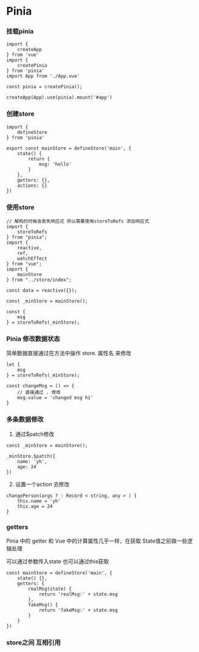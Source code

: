 
# Pinia

### 挂载pinia

```JS
import {
    createApp
} from 'vue'
import {
    createPinia
} from 'pinia'
import App from './App.vue'

const pinia = createPinia();

createApp(App).use(pinia).mount('#app')
```

### 创建store

```JS
import {
    defineStore
} from 'pinia'

export const mainStore = defineStore('main', {
    state() {
        return {
            msg: 'hello'
        }
    },
    getters: {},
    actions: {}
})
```

### 使用store

```JS
// 解构的时候会丢失响应式 所以需要使用storeToRefs 添加响应式
import {
    storeToRefs
} from "pinia";
import {
    reactive,
    ref,
    watchEffect
} from "vue";
import {
    mainStore
} from "../store/index";

const data = reactive({});

const _minStore = mainStore();

const {
    msg
} = storeToRefs(_minStore);
```

### Pinia 修改数据状态

简单数据直接通过在方法中操作 store. 属性名 来修改

```JS
let {
    msg
} = storeToRefs(_minStore);

const changeMsg = () => {
    // 直接通过 . 修改
    msg.value = 'changed msg hi'
}
```

### 多条数据修改

1. 通过$patch修改

```JS
const _minStore = mainStore();

_minStore.$patch({
    name: 'yh',
    age: 24
})
```

2. 设置一个action 去修改

```JS
changePerson(args ? : Record < string, any > ) {
    this.name = 'yh'
    this.age = 24
}
```

### getters

Pinia 中的 getter 和 Vue 中的计算属性几乎一样，在获取 State值之前做一些逻辑处理

可以通过参数传入state 也可以通过this获取

```JS
const mainStore = defineStore('main', {
    state() {},
    getters: {
        realMsg(state) {
            return 'realMsg:' + state.msg
        },
        fakeMsg() {
            return 'fakeMsg:' + state.msg
        }
    }
})
```


### store之间 互相引用


